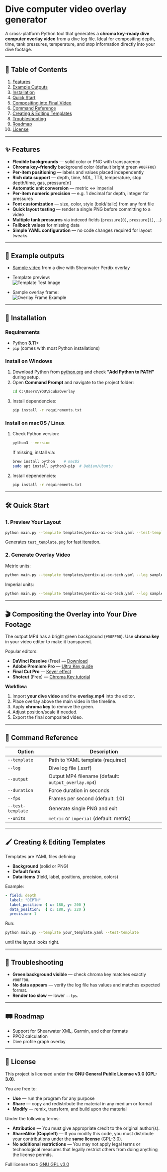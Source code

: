 # Dive computer video overlay generator

A cross-platform Python tool that generates a **chroma key–ready dive computer overlay video** from a dive log file. Ideal for compositing depth, time, tank pressures, temperature, and stop information directly into your dive footage.

---

## 📑 Table of Contents

1. [Features](#-features)  
2. [Example Outputs](#-example-outputs)  
3. [Installation](#-installation)  
4. [Quick Start](#-quick-start)  
5. [Compositing into Final Video](#-compositing-the-overlay-into-your-dive-footage)  
6. [Command Reference](#-command-reference)  
7. [Creating & Editing Templates](#-creating--editing-templates)  
8. [Troubleshooting](#-troubleshooting)  
9. [Roadmap](#-roadmap)  
10. [License](#-license)  

---

## ✨ Features

- **Flexible backgrounds** — solid color or PNG with transparency  
- **Chroma key–friendly** background color (default bright green `#00FF00`)  
- **Per-item positioning** — labels and values placed independently  
- **Rich data support** — depth, time, NDL, TTS, temperature, stop depth/time, gas, pressure[n]  
- **Automatic unit conversion** — metric ↔ imperial  
- **Per-item numeric precision** — e.g. 1 decimal for depth, integer for pressures  
- **Font customization** — size, color, style (bold/italic) from any font file  
- **Quick layout testing** — render a single PNG before committing to a video  
- **Multiple tank pressures** via indexed fields (`pressure[0]`, `pressure[1]`, …)  
- **Fallback values** for missing data  
- **Simple YAML configuration** — no code changes required for layout tweaks  

---

## 📸 Example outputs

- [Sample video](https://youtu.be/fo78Rq-cnjI?si=AAkXO1n-fyquQavh&t=31) from a dive with Shearwater Perdix overlay

- Template preview:  
![Template Test Image](docs/sample-test-template.png)

- Sample overlay frame:  
![Overlay Frame Example](docs/sample-overlay-frame.png)

---

## 🚀 Installation

### Requirements
- Python **3.11+**
- `pip` (comes with most Python installations)

### Install on Windows
1. Download Python from [python.org](https://www.python.org) and check **"Add Python to PATH"** during setup.
2. Open **Command Prompt** and navigate to the project folder:
   ```bat
   cd C:\Users\YOU\ScubaOverlay
   ```
3. Install dependencies:
   ```bat
   pip install -r requirements.txt
   ```

### Install on macOS / Linux
1. Check Python version:
   ```bash
   python3 --version
   ```
   If missing, install via:
   ```bash
   brew install python    # macOS
   sudo apt install python3-pip  # Debian/Ubuntu
   ```
2. Install dependencies:
   ```bash
   pip install -r requirements.txt
   ```

---

## 🛠 Quick Start

### 1. Preview Your Layout
```bash
python main.py --template templates/perdix-ai-oc-tech.yaml --test-template
```
Generates `test_template.png` for fast iteration.

### 2. Generate Overlay Video
Metric units:
```bash
python main.py --template templates/perdix-ai-oc-tech.yaml --log samples/dive446.ssrf --output overlay.mp4
```
Imperial units:
```bash
python main.py --template templates/perdix-ai-oc-tech.yaml --log samples/dive446.ssrf --units imperial --output overlay_imperial.mp4
```

---

## 🎬 Compositing the Overlay into Your Dive Footage

The output MP4 has a bright green background (`#00FF00`). Use **chroma key** in your video editor to make it transparent.

Popular editors:
- **DaVinci Resolve** (Free) — [Download](https://www.blackmagicdesign.com/products/davinciresolve/)  
- **Adobe Premiere Pro** — [Ultra Key guide](https://helpx.adobe.com/premiere-pro/using/ultra-key.html)  
- **Final Cut Pro** — [Keyer effect](https://support.apple.com/guide/final-cut-pro/keyer-effect-ver5d3c6d45/mac)  
- **Shotcut** (Free) — [Chroma Key tutorial](https://shotcut.org/tutorials/chroma-key/)  

**Workflow:**
1. Import **your dive video** and the **overlay.mp4** into the editor.  
2. Place overlay above the main video in the timeline.  
3. Apply **chroma key** to remove the green.  
4. Adjust position/scale if needed.  
5. Export the final composited video.  

---

## 📄 Command Reference

| Option          | Description |
|-----------------|-------------|
| `--template`    | Path to YAML template (required) |
| `--log`         | Dive log file (.ssrf) |
| `--output`      | Output MP4 filename (default: `output_overlay.mp4`) |
| `--duration`    | Force duration in seconds |
| `--fps`         | Frames per second (default: 10) |
| `--test-template` | Generate single PNG and exit |
| `--units`       | `metric` or `imperial` (default: metric) |

---

## 🖌 Creating & Editing Templates

Templates are YAML files defining:
- **Background** (solid or PNG)
- **Default fonts**
- **Data items** (field, label, positions, precision, colors)

Example:
```yaml
- field: depth
  label: "DEPTH"
  label_position: { x: 180, y: 200 }
  data_position:  { x: 180, y: 220 }
  precision: 1
```
Run:
```bash
python main.py --template your_template.yaml --test-template
```
until the layout looks right.

---

## 🐞 Troubleshooting

- **Green background visible** — check chroma key matches exactly `#00FF00`.  
- **No data appears** — verify the log file has values and matches expected format.  
- **Render too slow** — lower `--fps`.  

---

## 🛤 Roadmap

- Support for Shearwater XML, Garmin, and other formats  
- PPO2 calculation  
- Dive profile graph overlay  

---

## 📜 License

This project is licensed under the **GNU General Public License v3.0 (GPL-3.0)**.  

You are free to:

- **Use** — run the program for any purpose  
- **Share** — copy and redistribute the material in any medium or format  
- **Modify** — remix, transform, and build upon the material  

Under the following terms:

- **Attribution** — You must give appropriate credit to the original author(s).  
- **ShareAlike (Copyleft)** — If you modify this code, you must distribute your contributions under the **same license** (GPL-3.0).  
- **No additional restrictions** — You may not apply legal terms or technological measures that legally restrict others from doing anything the license permits.  

Full license text: [GNU GPL v3.0](https://www.gnu.org/licenses/gpl-3.0.en.html)

